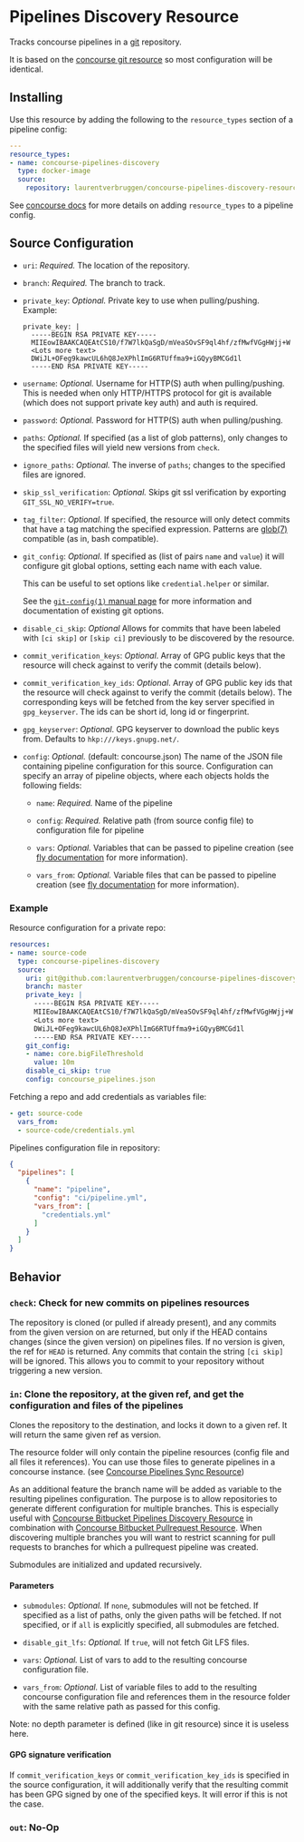 # Pipelines Discovery Resource

Tracks concourse pipelines in a [git](http://git-scm.com/) repository.

It is based on the [concourse git resource](https://github.com/concourse/git-resource) so most configuration will be identical.

## Installing

Use this resource by adding the following to the `resource_types` section of a pipeline config:

```yaml
---
resource_types:
- name: concourse-pipelines-discovery
  type: docker-image
  source:
    repository: laurentverbruggen/concourse-pipelines-discovery-resource
```

See [concourse docs](http://concourse.ci/configuring-resource-types.html) for more details on adding `resource_types` to a pipeline config.

## Source Configuration

* `uri`: *Required.* The location of the repository.

* `branch`: *Required.* The branch to track.

* `private_key`: *Optional.* Private key to use when pulling/pushing.
    Example:
    ```
    private_key: |
      -----BEGIN RSA PRIVATE KEY-----
      MIIEowIBAAKCAQEAtCS10/f7W7lkQaSgD/mVeaSOvSF9ql4hf/zfMwfVGgHWjj+W
      <Lots more text>
      DWiJL+OFeg9kawcUL6hQ8JeXPhlImG6RTUffma9+iGQyyBMCGd1l
      -----END RSA PRIVATE KEY-----
    ```


* `username`: *Optional.* Username for HTTP(S) auth when pulling/pushing.
  This is needed when only HTTP/HTTPS protocol for git is available (which does not support private key
  auth) and auth is required.

* `password`: *Optional.* Password for HTTP(S) auth when pulling/pushing.

* `paths`: *Optional.* If specified (as a list of glob patterns), only changes to the specified files
  will yield new versions from `check`.

* `ignore_paths`: *Optional.* The inverse of `paths`; changes to the specified files are ignored.

* `skip_ssl_verification`: *Optional.* Skips git ssl verification by exporting `GIT_SSL_NO_VERIFY=true`.

* `tag_filter`: *Optional*. If specified, the resource will only detect commits that have a tag matching
   the specified expression. Patterns are [glob(7)](http://man7.org/linux/man-pages/man7/glob.7.html) compatible (as in, bash compatible).

* `git_config`: *Optional*. If specified as (list of pairs `name` and `value`) it will configure git global options, setting each name with each value.

  This can be useful to set options like `credential.helper` or similar.

  See the [`git-config(1)` manual page](https://www.kernel.org/pub/software/scm/git/docs/git-config.html) for more information and documentation of existing git options.

* `disable_ci_skip`: *Optional* Allows for commits that have been labeled with
  `[ci skip]` or `[skip ci]` previously to be discovered by the resource.

* `commit_verification_keys`: *Optional*. Array of GPG public keys that the resource will check against
  to verify the commit (details below).

* `commit_verification_key_ids`: *Optional*. Array of GPG public key ids that the resource will check
  against to verify the commit (details below). The corresponding keys will be fetched from the key
  server specified in `gpg_keyserver`. The ids can be short id, long id or fingerprint.

* `gpg_keyserver`: *Optional*. GPG keyserver to download the public keys from.
  Defaults to `hkp:///keys.gnupg.net/`.

* `config`: *Optional.* (default: concourse.json) The name of the JSON file containing pipeline configuration
  for this source. Configuration can specify an array of pipeline objects, where each objects holds the following
  fields:

    * `name`: *Required.* Name of the pipeline

    * `config`: *Required.* Relative path (from source config file) to configuration file for pipeline

    * `vars`: *Optional.* Variables that can be passed to pipeline creation
    (see [fly documentation](https://concourse.ci/fly-set-pipeline.html) for more information).

    * `vars_from`: *Optional.* Variable files that can be passed to pipeline creation
    (see [fly documentation](https://concourse.ci/fly-set-pipeline.html) for more information).


### Example

Resource configuration for a private repo:

``` yaml
resources:
- name: source-code
  type: concourse-pipelines-discovery
  source:
    uri: git@github.com:laurentverbruggen/concourse-pipelines-discovery-resource.git
    branch: master
    private_key: |
      -----BEGIN RSA PRIVATE KEY-----
      MIIEowIBAAKCAQEAtCS10/f7W7lkQaSgD/mVeaSOvSF9ql4hf/zfMwfVGgHWjj+W
      <Lots more text>
      DWiJL+OFeg9kawcUL6hQ8JeXPhlImG6RTUffma9+iGQyyBMCGd1l
      -----END RSA PRIVATE KEY-----
    git_config:
    - name: core.bigFileThreshold
      value: 10m
    disable_ci_skip: true
    config: concourse_pipelines.json
```


Fetching a repo and add credentials as variables file:

``` yaml
- get: source-code
  vars_from:
  - source-code/credentials.yml
```


Pipelines configuration file in repository:

``` json
{
  "pipelines": [
    {
      "name": "pipeline",
      "config": "ci/pipeline.yml",
      "vars_from": [
        "credentials.yml"
      ]
    }
  ]
}
```


## Behavior

### `check`: Check for new commits on pipelines resources

The repository is cloned (or pulled if already present), and any commits from the given version on
are returned, but only if the HEAD contains changes (since the given version) on pipelines files.
If no version is given, the ref for `HEAD` is returned.
Any commits that contain the string `[ci skip]` will be ignored. This allows you to commit to your
repository without triggering a new version.

### `in`: Clone the repository, at the given ref, and get the configuration and files of the pipelines

Clones the repository to the destination, and locks it down to a given ref.
It will return the same given ref as version.

The resource folder will only contain the pipeline resources (config file and all files it references).
You can use those files to generate pipelines in a concourse instance. (see [Concourse Pipelines Sync Resource](https://github.com/laurentverbruggen/concourse-pipelines-sync-resource))

As an additional feature the branch name will be added as variable to the resulting pipelines configuration.
The purpose is to allow repositories to generate different configuration for multiple branches.
This is especially useful with [Concourse Bitbucket Pipelines Discovery Resource](https://github.com/laurentverbruggen/concourse-bitbucket-pipelines-discovery-resource) in combination with [Concourse Bitbucket Pullrequest Resource](https://github.com/laurentverbruggen/concourse-bitbucket-pullrequest-resource).
When discovering multiple branches you will want to restrict scanning for pull requests to branches for which
a pullrequest pipeline was created.

Submodules are initialized and updated recursively.

#### Parameters

* `submodules`: *Optional.* If `none`, submodules will not be fetched.
If specified as a list of paths, only the given paths will be fetched.
If not specified, or if `all` is explicitly specified, all submodules are fetched.

* `disable_git_lfs`: *Optional.* If `true`, will not fetch Git LFS files.

* `vars`: *Optional.* List of vars to add to the resulting concourse configuration file.

* `vars_from`: *Optional.* List of variable files to add to the resulting concourse configuration file and
references them in the resource folder with the same relative path as passed for this config.

Note: no depth parameter is defined (like in git resource) since it is useless here.

#### GPG signature verification

If `commit_verification_keys` or `commit_verification_key_ids` is specified in the source configuration,
it will additionally verify that the resulting commit has been GPG signed by one of the specified keys.
It will error if this is not the case.

### `out`: No-Op
